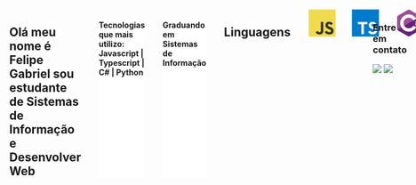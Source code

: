 
<div style="display: flex; gap: 2rem;widht: 1200px">

<h2> Olá meu nome é Felipe Gabriel sou estudante de Sistemas de Informação e Desenvolver Web</h2>
<h4 style="background: #fff"> Tecnologias que mais utilizo: Javascript | Typescript | C# | Python </h4>
<h4 style="background: #fff"> Graduando em Sistemas de Informação </h4>


## Linguagens
<div style="display: flex; gap: 2em">
   <img src="https://raw.githubusercontent.com/devicons/devicon/master/icons/javascript/javascript-original.svg" alt="javascript" width="50" height="50"/> 
<img src="https://raw.githubusercontent.com/devicons/devicon/master/icons/typescript/typescript-original.svg" alt="typescript" width="50" height="50"/> 
<img src="https://raw.githubusercontent.com/devicons/devicon/master/icons/csharp/csharp-original.svg" alt="csharp" width="50" height="50"/> 
<img src="https://raw.githubusercontent.com/devicons/devicon/master/icons/python/python-original.svg" alt="python" width="50" height="50"/>    
</div>


<div align="left">
  <h3 class="text-align: left"> Entre em contato </h3>
  <a href = "mailto:felipegabfd@gmail.com"><img src="https://img.shields.io/badge/-Gmail-%23333?style=for-the-badge&logo=gmail&logoColor=dark" target="_blank"></a>
  <a href="https://www.linkedin.com/in/felipe-gabriel-dev/" target="_blank"><img src="https://img.shields.io/badge/-LinkedIn-%230077B5?style=for-the-badge&logo=linkedin&logoColor=dark" target="_blank"></a>
  </div>

</div>

